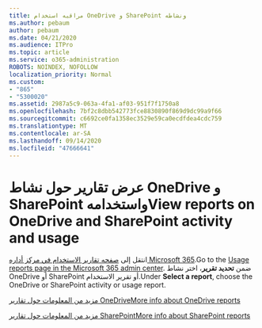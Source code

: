 ```yaml
---
title: مراقبه استخدام OneDrive و SharePoint ونشاطه
ms.author: pebaum
author: pebaum
ms.date: 04/21/2020
ms.audience: ITPro
ms.topic: article
ms.service: o365-administration
ROBOTS: NOINDEX, NOFOLLOW
localization_priority: Normal
ms.custom:
- "865"
- "5300020"
ms.assetid: 2987a5c9-063a-4fa1-af03-951f7f1750a8
ms.openlocfilehash: 7bf2c8dbb542773fce8830890f869d9dc99a9f66
ms.sourcegitcommit: c6692ce0fa1358ec3529e59ca0ecdfdea4cdc759
ms.translationtype: MT
ms.contentlocale: ar-SA
ms.lasthandoff: 09/14/2020
ms.locfileid: "47666641"
---
```

# <a name="view-reports-on-onedrive-and-sharepoint-activity-and-usage"></a><span data-ttu-id="35b09-102">عرض تقارير حول نشاط OneDrive و SharePoint واستخدامه</span><span class="sxs-lookup"><span data-stu-id="35b09-102">View reports on OneDrive and SharePoint activity and usage</span></span>

<span data-ttu-id="35b09-103">انتقل إلى [صفحه تقارير الاستخدام في مركز أداره Microsoft 365](https://admin.microsoft.com/AdminPortal/Home).</span><span class="sxs-lookup"><span data-stu-id="35b09-103">Go to the [Usage reports page in the Microsoft 365 admin center](https://admin.microsoft.com/AdminPortal/Home).</span></span> <span data-ttu-id="35b09-104">ضمن **تحديد تقرير**، اختر نشاط OneDrive أو SharePoint أو تقرير الاستخدام.</span><span class="sxs-lookup"><span data-stu-id="35b09-104">Under **Select a report**, choose the OneDrive or SharePoint activity or usage report.</span></span>
  
[<span data-ttu-id="35b09-105">مزيد من المعلومات حول تقارير OneDrive</span><span class="sxs-lookup"><span data-stu-id="35b09-105">More info about OneDrive reports</span></span>](https://go.microsoft.com/fwlink/?linkid=875239)
  
[<span data-ttu-id="35b09-106">مزيد من المعلومات حول تقارير SharePoint</span><span class="sxs-lookup"><span data-stu-id="35b09-106">More info about SharePoint reports</span></span>](https://go.microsoft.com/fwlink/?linkid=875240)
  